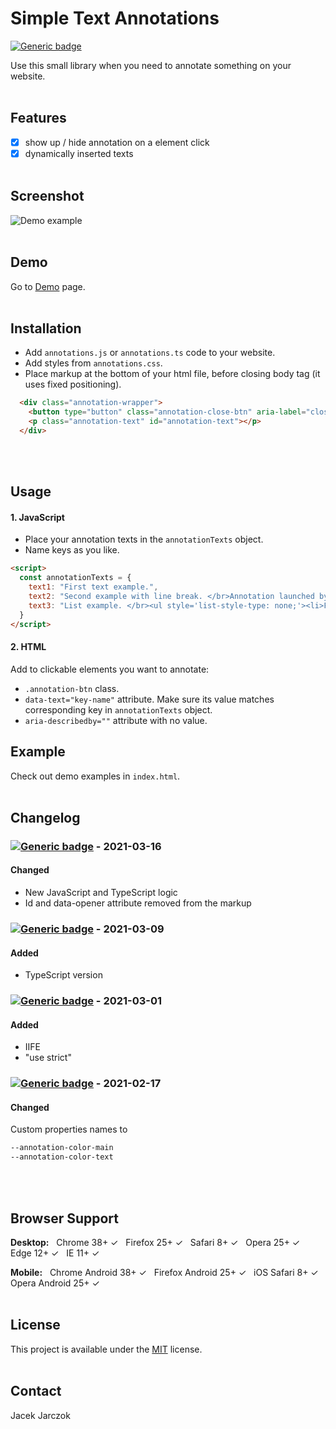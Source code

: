 # Simple Text Annotations
[![Generic badge](https://img.shields.io/badge/Version-2.0.0-green.svg)](https://shields.io/)

Use this small library when you need to annotate something on your website.
<br><br>

## Features
- [x] show up / hide annotation on a element click
- [x] dynamically inserted texts
<br><br>

## Screenshot
![Demo example](https://github.com/k-son/Tooltips/blob/main/annotations.png?raw=true "Demo example")
<br><br>

## Demo
Go to [Demo](https://k-son.github.io/simple-text-annotations/) page.
<br><br>

## Installation
- Add ```annotations.js``` or ```annotations.ts``` code to your website.
- Add styles from ```annotations.css```.
- Place markup at the bottom of your html file, before closing body tag (it uses fixed positioning).
```html
  <div class="annotation-wrapper">
    <button type="button" class="annotation-close-btn" aria-label="close annotation"></button>
    <p class="annotation-text" id="annotation-text"></p>
  </div>
```
<br><br>

## Usage
#### 1. JavaScript
- Place your annotation texts in the ```annotationTexts``` object.
- Name keys as you like.
```html
<script>
  const annotationTexts = {
    text1: "First text example.",
    text2: "Second example with line break. </br>Annotation launched by Button nr 2 and Button nr 3.",
    text3: "List example. </br><ul style='list-style-type: none;'><li>First list item.</li><li>Second list item.</li><li>Third list item.</li>"
  }
</script>
```
#### 2. HTML
Add to clickable elements you want to annotate:
- ```.annotation-btn``` class. 
- ```data-text="key-name"``` attribute. Make sure its value matches corresponding key in ```annotationTexts``` object.
- ```aria-describedby=""``` attribute with no value.


## Example
Check out demo examples in ```index.html```.
<br><br>

## Changelog
### [![Generic badge](https://img.shields.io/badge/Version-2.0.0-green.svg)](https://shields.io/) - 2021-03-16
#### Changed
- New JavaScript and TypeScript logic
- Id and data-opener attribute removed from the markup

### [![Generic badge](https://img.shields.io/badge/Version-1.2.0-green.svg)](https://shields.io/) - 2021-03-09
#### Added
- TypeScript version

### [![Generic badge](https://img.shields.io/badge/Version-1.1.3-green.svg)](https://shields.io/) - 2021-03-01
#### Added
- IIFE
- "use strict"

### [![Generic badge](https://img.shields.io/badge/Version-1.1.2-green.svg)](https://shields.io/) - 2021-02-17
#### Changed
Custom properties names to 
```html
--annotation-color-main
--annotation-color-text
```
<br><br>

## Browser Support
**Desktop:**&nbsp;&nbsp; Chrome 38+ ✓&nbsp;&nbsp; Firefox 25+ ✓&nbsp;&nbsp; Safari 8+ ✓&nbsp;&nbsp;  Opera 25+ ✓&nbsp;&nbsp; Edge 12+ ✓&nbsp;&nbsp; IE 11+ ✓&nbsp;&nbsp;

**Mobile:**&nbsp;&nbsp; Chrome Android 38+ ✓&nbsp;&nbsp; Firefox Android 25+ ✓&nbsp;&nbsp; iOS Safari 8+ ✓&nbsp;&nbsp; Opera Android 25+ ✓&nbsp;&nbsp;
<br><br>

## License
This project is available under the [MIT](https://opensource.org/licenses/mit-license.php) license.
<br><br>

## Contact
 Jacek Jarczok
